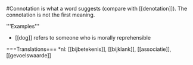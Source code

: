 #Connotation is what a word suggests (compare with [[denotation]]). The connotation is not the first meaning.

'''Examples'''

* [[dog]] refers to someone who is morally reprehensible

===Translations===
*nl: [[bijbetekenis]], [[bijklank]], [[associatie]], [[gevoelswaarde]]